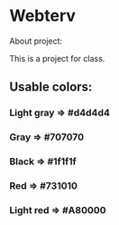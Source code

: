 # Webterv
<p>About project:</p>
<p>This is a project for class. </p>

## Usable colors:
### Light gray  =>   #d4d4d4
### Gray 	=>   #707070
### Black	=>   #1f1f1f
### Red 	=>   #731010
### Light red 	=>   #A80000